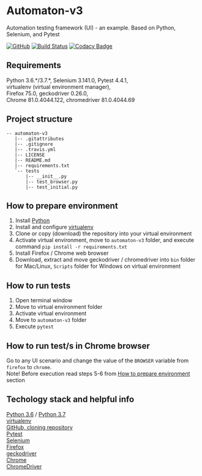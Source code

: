 # Automaton-v3
Automation testing framework (UI) - an example. Based on Python, Selenium, and Pytest

[![GitHub](https://img.shields.io/github/license/mashape/apistatus.svg)](https://github.com/BurhanH/automaton-v3/blob/master/LICENSE)
[![Build Status](https://travis-ci.org/BurhanH/automaton-v3.svg?branch=master)](https://travis-ci.org/BurhanH/automaton-v3)
[![Codacy Badge](https://api.codacy.com/project/badge/Grade/83a77e1b4a8242e6a4006e0f4ef0d928)](https://app.codacy.com/app/BurhanH/automaton-v3?utm_source=github.com&utm_medium=referral&utm_content=BurhanH/automaton-v3&utm_campaign=Badge_Grade_Dashboard)

## Requirements
Python 3.6.\*/3.7.\*, Selenium 3.141.0, Pytest 4.4.1, <br> 
virtualenv (virtual environment manager), <br>
Firefox 75.0, geckodriver 0.26.0, </br>
Chrome 81.0.4044.122, chromedriver 81.0.4044.69

## Project structure
```text
-- automaton-v3
   |-- .gitattributes
   |-- .gitignore
   |-- .travis.yml
   |-- LICENSE
   |-- README.md
   |-- requirements.txt
   `-- tests
       |-- __init__.py
       |-- test_browser.py
       |-- test_initial.py
```

## How to prepare environment
1) Install [Python](https://www.python.org/downloads/)
2) Install and configure [virtualenv](https://packaging.python.org/guides/installing-using-pip-and-virtualenv/)
3) Clone or copy (download) the repository into your virtual environment
4) Activate virtual environment, move to `automaton-v3` folder, and execute command `pip install -r requirements.txt`
5) Install Firefox / Chrome web browser
6) Download, extract and move geckodriver / chromedriver into `bin` folder for Mac/Linux, `Scripts` folder for Windows on virtual environment

## How to run tests
1) Open terminal window
2) Move to virtual environment folder
3) Activate virtual environment 
4) Move to `automaton-v3` folder
5) Execute `pytest`

## How to run test/s in Chrome browser
Go to any UI scenario and change the value of the `BROWSER` variable from `firefox` to `chrome`. <br> Note! Before execution read steps 5-6 from [How to prepare environment](https://github.com/BurhanH/automaton-v3#how-to-prepare-environment) section

## Techology stack and helpful info
[Python 3.6](https://docs.python.org/3.6/) / [Python 3.7](https://docs.python.org/3.7/) <br>
[virtualenv](https://packaging.python.org/guides/installing-using-pip-and-virtualenv/) <br>
[GitHub, cloning repository](https://help.github.com/en/github/creating-cloning-and-archiving-repositories/cloning-a-repository) <br>
[Pytest](https://docs.pytest.org/en/latest/contents.html#toc) <br>
[Selenium](https://www.selenium.dev/documentation/en/) <br>
[Firefox](https://www.mozilla.org/en-US/firefox/) <br>
[geckodriver](https://github.com/mozilla/geckodriver/releases) <br>
[Chrome](https://www.google.com/chrome/) <br>
[ChromeDriver](https://chromedriver.chromium.org/downloads) <br>
